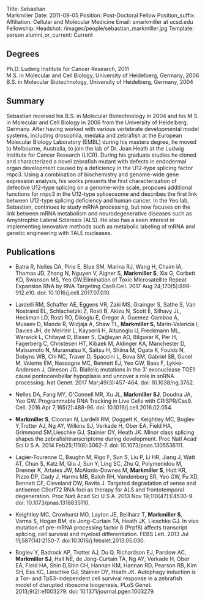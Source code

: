 Title: Sebastian<br>Markmiller
Date: 2011-09-05
Position: Post-Doctoral Fellow
Position_suffix: 
Affiliation: Cellular and Molecular Medicine
Email: smarkmiller at ucsd.edu
Fellowship: 
Headshot: /images/people/sebastian_markmiller.jpg
Template: person
alumni_or_current: Current

## Degrees

Ph.D. Ludwig Institute for Cancer Research, 2011<br>
M.S. in Molecular and Cell Biology, University of Heidelberg, Germany, 2006<br>
B.S. in Molecular Biotechnology, University of Heidelberg, Germany, 2004<br>

## Summary

Sebastian received his B.S. in Molecular Biotechnology in 2004 and his M.S. in Molecular and Cell Biology in 2006 from the University of Heidelberg, Germany. After having worked with various vertebrate developmental model systems, including drosophila, medaka and zebrafish at the European Molecular Biology Laboratory (EMBL) during his masters degree, he moved to Melbourne, Australia, to join the lab of Dr. Joan Heath at the Ludwig Institute for Cancer Research (LICR). During his graduate studies he cloned and characterized a novel zebrafish mutant with defects in endodermal organ development caused by a deficiency in the U12-type splicing factor rnpc3. Using a combination of biochemistry and genome-wide gene expression analysis, his works presents the first characterization of defective U12-type splicing on a genome-wide scale, proposes additional functions for rnpc3 in the U12-type spliceosome and describes the first link between U12-type splicing deficiency and human cancer. In the Yeo lab, Sebastian, continues to study mRNA processing, but now focuses on the link between mRNA metabolism and neurodegenerative diseases such as Amyotrophic Lateral Sclerosis (ALS). He also has a keen interest in implementing innovative methods such as metabolic labeling of mRNA and genetic engineering with TALE nucleases.

## Publications


* Batra R, Nelles DA, Pirie E, Blue SM, Marina RJ, Wang H, Chaim IA, Thomas JD, Zhang N, Nguyen V, Aigner S, **Markmiller S**, Xia G, Corbett KD, Swanson MS, Yeo GW.Elimination of Toxic Microsatellite Repeat Expansion RNA by RNA-Targeting Cas9.Cell. 2017 Aug 24;170(5):899-912.e10. doi: 10.1016/j.cell.2017.07.010. 

* Lardelli RM, Schaffer AE, Eggens VR, Zaki MS, Grainger S, Sathe S, Van Nostrand EL, Schlachetzki Z, Rosti B, Akizu N, Scott E, Silhavy JL, Heckman LD, Rosti RO, Dikoglu E, Gregor A, Guemez-Gamboa A, Musaev D, Mande R, Widjaja A, Shaw TL, **Markmiller S**, Marin-Valencia I, Davies JH, de Meirleir L, Kayserili H,
Altunoglu U, Freckmann ML, Warwick L, Chitayat D, Blaser S, Çağlayan AO, Bilguvar K, Per H, Fagerberg C, Christesen HT, Kibaek M, Aldinger KA, Manchester D, Matsumoto N, Muramatsu K, Saitsu H, Shiina M, Ogata K, Foulds N, Dobyns WB, Chi NC, Traver D, Spaccini L, Bova SM, Gabriel SB, Gunel M, Valente EM, Nassogne MC, Bennett EJ, Yeo GW, Baas F, Lykke-Andersen J, Gleeson JG. Biallelic mutations in the 3' exonuclease TOE1 cause pontocerebellar hypoplasia and uncover a role in snRNA processing. Nat Genet. 2017 Mar;49(3):457-464. doi: 10.1038/ng.3762. 

* Nelles DA, Fang MY, O'Connell MR, Xu JL, **Markmiller SJ**, Doudna JA, Yeo GW. Programmable RNA Tracking in Live Cells with CRISPR/Cas9. Cell. 2016 Apr 7;165(2):488-96. doi: 10.1016/j.cell.2016.02.054. 

* **Markmiller S**, Cloonan N, Lardelli RM, Doggett K, Keightley MC, Boglev Y,Trotter AJ, Ng AY, Wilkins SJ, Verkade H, Ober EA, Field HA, Grimmond SM,Lieschke GJ, Stainier DY, Heath JK. Minor class splicing shapes the zebrafishtranscriptome during development. Proc Natl Acad Sci U S A. 2014 Feb25;111(8):3062-7. doi: 10.1073/pnas.1305536111. 

* Lagier-Tourenne C, Baughn M, Rigo F, Sun S, Liu P, Li HR, Jiang J, Watt AT, Chun S, Katz M, Qiu J, Sun Y, Ling SC, Zhu Q, Polymenidou M, Drenner K, Artates JW, McAlonis-Downes M, **Markmiller S**, Hutt KR, Pizzo DP, Cady J, Harms MB, Baloh RH, Vandenberg SR, Yeo GW, Fu XD, Bennett CF, Cleveland DW, Ravits J. Targeted degradation of sense and antisense C9orf72 RNA foci as therapy for ALS and frontotemporal degeneration. Proc Natl Acad Sci U S A. 2013 Nov 19;110(47):E4530-9. doi: 10.1073/pnas.1318835110. 

* Keightley MC, Crowhurst MO, Layton JE, Beilharz T, **Markmiller S**, Varma S, Hogan BM, de Jong-Curtain TA, Heath JK, Lieschke GJ. In vivo mutation of pre-mRNA processing factor 8 (Prpf8) affects transcript splicing, cell survival and myeloid differentiation. FEBS Lett. 2013 Jul 11;587(14):2150-7. doi:10.1016/j.febslet.2013.05.030. 

* Boglev Y, Badrock AP, Trotter AJ, Du Q, Richardson EJ, Parslow AC, **Markmiller SJ**, Hall NE, de Jong-Curtain TA, Ng AY, Verkade H, Ober EA, Field HA, Shin D,Shin CH, Hannan KM, Hannan RD, Pearson RB, Kim SH, Ess KC, Lieschke GJ, Stainier DY, Heath JK. Autophagy induction is a Tor- and Tp53-independent cell survival response in a zebrafish model of disrupted ribosome biogenesis. PLoS Genet.
2013;9(2):e1003279. doi: 10.1371/journal.pgen.1003279. 